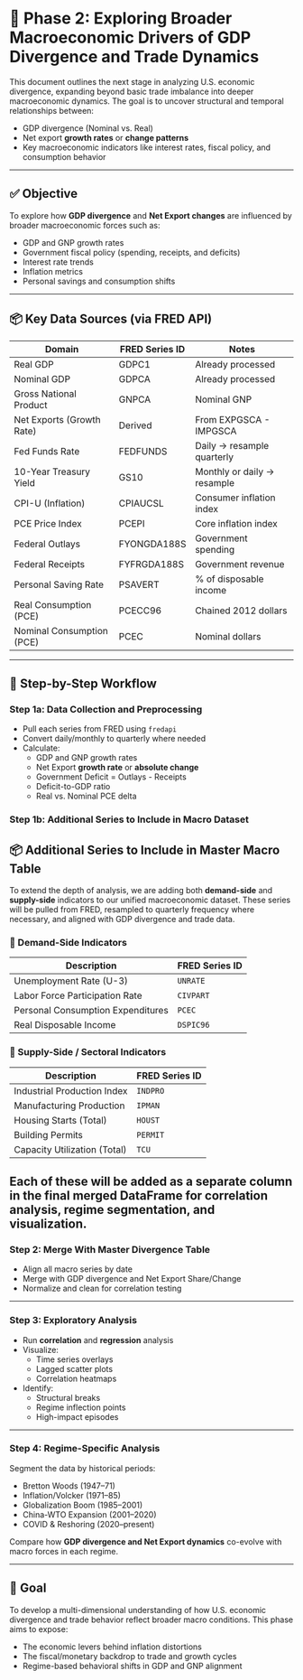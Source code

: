 
# 📘 Phase 2: Exploring Broader Macroeconomic Drivers of GDP Divergence and Trade Dynamics

This document outlines the next stage in analyzing U.S. economic divergence, expanding beyond basic trade imbalance into deeper macroeconomic dynamics. The goal is to uncover structural and temporal relationships between:

- GDP divergence (Nominal vs. Real)
- Net export **growth rates** or **change patterns**
- Key macroeconomic indicators like interest rates, fiscal policy, and consumption behavior

---

## ✅ Objective

To explore how **GDP divergence** and **Net Export changes** are influenced by broader macroeconomic forces such as:
- GDP and GNP growth rates
- Government fiscal policy (spending, receipts, and deficits)
- Interest rate trends
- Inflation metrics
- Personal savings and consumption shifts

---

## 📦 Key Data Sources (via FRED API)

| Domain                      | FRED Series ID     | Notes                                |
|-----------------------------|--------------------|--------------------------------------|
| Real GDP                    | GDPC1              | Already processed                    |
| Nominal GDP                 | GDPCA              | Already processed                    |
| Gross National Product      | GNPCA              | Nominal GNP                          |
| Net Exports (Growth Rate)   | Derived            | From EXPGSCA - IMPGSCA               |
| Fed Funds Rate              | FEDFUNDS           | Daily → resample quarterly           |
| 10-Year Treasury Yield      | GS10               | Monthly or daily → resample          |
| CPI-U (Inflation)           | CPIAUCSL           | Consumer inflation index             |
| PCE Price Index             | PCEPI              | Core inflation index                 |
| Federal Outlays             | FYONGDA188S        | Government spending                  |
| Federal Receipts            | FYFRGDA188S        | Government revenue                   |
| Personal Saving Rate        | PSAVERT            | % of disposable income               |
| Real Consumption (PCE)      | PCECC96            | Chained 2012 dollars                 |
| Nominal Consumption (PCE)   | PCEC               | Nominal dollars                      |

---

## 🔧 Step-by-Step Workflow

### Step 1a: Data Collection and Preprocessing
- Pull each series from FRED using `fredapi`
- Convert daily/monthly to quarterly where needed
- Calculate:
  - GDP and GNP growth rates
  - Net Export **growth rate** or **absolute change**
  - Government Deficit = Outlays - Receipts
  - Deficit-to-GDP ratio
  - Real vs. Nominal PCE delta

### Step 1b: Additional Series to Include in Macro Dataset
## 📦 Additional Series to Include in Master Macro Table

To extend the depth of analysis, we are adding both **demand-side** and **supply-side** indicators to our unified macroeconomic dataset. These series will be pulled from FRED, resampled to quarterly frequency where necessary, and aligned with GDP divergence and trade data.

### 🔻 Demand-Side Indicators
| Description                       | FRED Series ID |
|-----------------------------------|----------------|
| Unemployment Rate (U-3)           | `UNRATE`       |
| Labor Force Participation Rate    | `CIVPART`      |
| Personal Consumption Expenditures | `PCEC`         |
| Real Disposable Income            | `DSPIC96`      |

### 🔺 Supply-Side / Sectoral Indicators
| Description                        | FRED Series ID |
|------------------------------------|------------------|
| Industrial Production Index        | `INDPRO`         |
| Manufacturing Production           | `IPMAN`          |
| Housing Starts (Total)             | `HOUST`          |
| Building Permits                   | `PERMIT`         |
| Capacity Utilization (Total)       | `TCU`            |

Each of these will be added as a separate column in the final merged DataFrame for correlation analysis, regime segmentation, and visualization.
---

### Step 2: Merge With Master Divergence Table
- Align all macro series by date
- Merge with GDP divergence and Net Export Share/Change
- Normalize and clean for correlation testing

---

### Step 3: Exploratory Analysis
- Run **correlation** and **regression** analysis
- Visualize:
  - Time series overlays
  - Lagged scatter plots
  - Correlation heatmaps
- Identify:
  - Structural breaks
  - Regime inflection points
  - High-impact episodes

---

### Step 4: Regime-Specific Analysis
Segment the data by historical periods:
- Bretton Woods (1947–71)
- Inflation/Volcker (1971–85)
- Globalization Boom (1985–2001)
- China-WTO Expansion (2001–2020)
- COVID & Reshoring (2020–present)

Compare how **GDP divergence and Net Export dynamics** co-evolve with macro forces in each regime.

---

## 🎯 Goal

To develop a multi-dimensional understanding of how U.S. economic divergence and trade behavior reflect broader macro conditions. This phase aims to expose:
- The economic levers behind inflation distortions
- The fiscal/monetary backdrop to trade and growth cycles
- Regime-based behavioral shifts in GDP and GNP alignment

